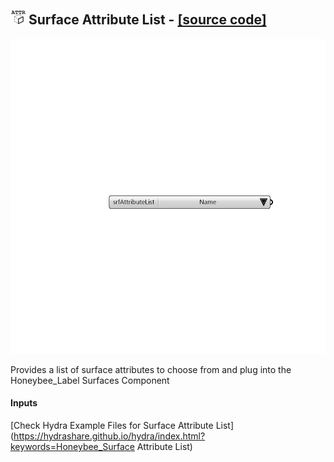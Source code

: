 ## ![](../../images/icons/Surface_Attribute_List.png) Surface Attribute List - [[source code]](https://github.com/mostaphaRoudsari/honeybee/tree/master/src/Honeybee_Surface%20Attribute%20List.py)

![](../../images/components/Surface_Attribute_List.png)

Provides a list of surface attributes to choose from and plug into the Honeybee_Label Surfaces Component

#### Inputs


[Check Hydra Example Files for Surface Attribute List](https://hydrashare.github.io/hydra/index.html?keywords=Honeybee_Surface Attribute List)